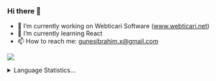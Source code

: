 ### Hi there 👋
- 🔭 I’m currently working on Webticari Software (www.webticari.net)
- 🌱 I’m currently learning React
- 📫 How to reach me: gunesibrahim.x@gmail.com


![](https://github-readme-stats.vercel.app/api/top-langs/?username=ibrahimgunes0&theme=dark&hide_border=false&include_all_commits=false&count_private=false&layout=compact)

<!-- Proudly created with GPRM ( https://gprm.itsvg.in ) -->

<details>
  <summary>Language Statistics...</summary>
  <p>
    <img height="300px" src="https://wakatime.com/share/@4e0e8f30-4d40-4211-b8c6-dd636446c236/f872322f-d65e-4d48-8929-6d8cdcf21107.svg">
  </p>
</details>
